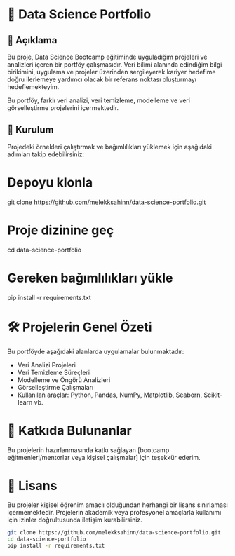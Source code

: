 # 🚀 Data Science Portfolio

## 📄 Açıklama
Bu proje, Data Science Bootcamp eğitiminde uyguladığım projeleri ve analizleri içeren bir portföy çalışmasıdır. Veri bilimi alanında edindiğim bilgi birikimini, uygulama ve projeler üzerinden sergileyerek kariyer hedefime doğru ilerlemeye yardımcı olacak bir referans noktası oluşturmayı hedeflemekteyim.

Bu portföy, farklı veri analizi, veri temizleme, modelleme ve veri görselleştirme projelerini içermektedir.

## 🚀 Kurulum
Projedeki örnekleri çalıştırmak ve bağımlılıkları yüklemek için aşağıdaki adımları takip edebilirsiniz:

# Depoyu klonla
git clone https://github.com/melekksahinn/data-science-portfolio.git


# Proje dizinine geç
cd data-science-portfolio

# Gereken bağımlılıkları yükle
pip install -r requirements.txt

# 🛠️ Projelerin Genel Özeti
Bu portföyde aşağıdaki alanlarda uygulamalar bulunmaktadır:

- Veri Analizi Projeleri
- Veri Temizleme Süreçleri
- Modelleme ve Öngörü Analizleri
- Görselleştirme Çalışmaları
- Kullanılan araçlar: Python, Pandas, NumPy, Matplotlib, Seaborn, Scikit-learn vb.

# 🤝 Katkıda Bulunanlar

Bu projelerin hazırlanmasında katkı sağlayan [bootcamp eğitmenleri/mentorlar veya kişisel çalışmalar] için teşekkür ederim.

# 📝 Lisans

Bu projeler kişisel öğrenim amaçlı olduğundan herhangi bir lisans sınırlaması içermemektedir. Projelerin akademik veya profesyonel amaçlarla kullanımı için izinler doğrultusunda iletişim kurabilirsiniz.
```bash
git clone https://github.com/melekksahinn/data-science-portfolio.git
cd data-science-portfolio
pip install -r requirements.txt


